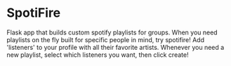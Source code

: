 # SpotiFire
Flask app that builds custom spotify playlists for groups. When you need playlists on the fly built for specific people in mind, try spotifire!
Add 'listeners' to your profile with all their favorite artists. Whenever you need a new playlist, select which listeners you want, then click create!
